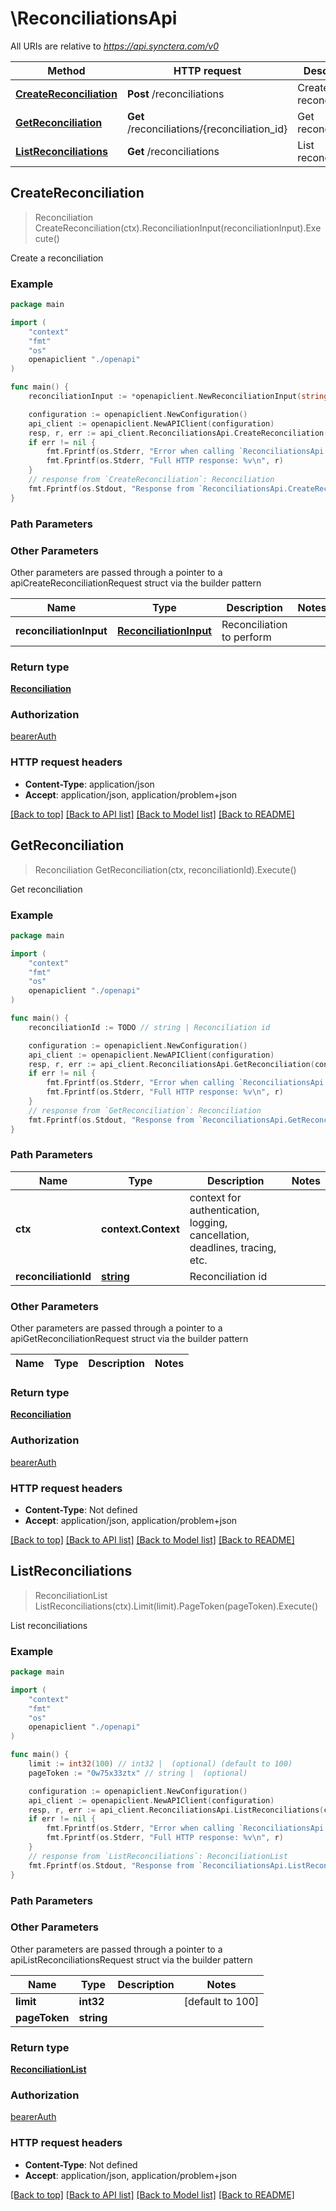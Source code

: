 # \ReconciliationsApi

All URIs are relative to *https://api.synctera.com/v0*

Method | HTTP request | Description
------------- | ------------- | -------------
[**CreateReconciliation**](ReconciliationsApi.md#CreateReconciliation) | **Post** /reconciliations | Create a reconciliation
[**GetReconciliation**](ReconciliationsApi.md#GetReconciliation) | **Get** /reconciliations/{reconciliation_id} | Get reconciliation
[**ListReconciliations**](ReconciliationsApi.md#ListReconciliations) | **Get** /reconciliations | List reconciliations



## CreateReconciliation

> Reconciliation CreateReconciliation(ctx).ReconciliationInput(reconciliationInput).Execute()

Create a reconciliation



### Example

```go
package main

import (
    "context"
    "fmt"
    "os"
    openapiclient "./openapi"
)

func main() {
    reconciliationInput := *openapiclient.NewReconciliationInput(string(123), "35sbta3ahe30g1") // ReconciliationInput | Reconciliation to perform (optional)

    configuration := openapiclient.NewConfiguration()
    api_client := openapiclient.NewAPIClient(configuration)
    resp, r, err := api_client.ReconciliationsApi.CreateReconciliation(context.Background()).ReconciliationInput(reconciliationInput).Execute()
    if err != nil {
        fmt.Fprintf(os.Stderr, "Error when calling `ReconciliationsApi.CreateReconciliation``: %v\n", err)
        fmt.Fprintf(os.Stderr, "Full HTTP response: %v\n", r)
    }
    // response from `CreateReconciliation`: Reconciliation
    fmt.Fprintf(os.Stdout, "Response from `ReconciliationsApi.CreateReconciliation`: %v\n", resp)
}
```

### Path Parameters



### Other Parameters

Other parameters are passed through a pointer to a apiCreateReconciliationRequest struct via the builder pattern


Name | Type | Description  | Notes
------------- | ------------- | ------------- | -------------
 **reconciliationInput** | [**ReconciliationInput**](ReconciliationInput.md) | Reconciliation to perform | 

### Return type

[**Reconciliation**](Reconciliation.md)

### Authorization

[bearerAuth](../README.md#bearerAuth)

### HTTP request headers

- **Content-Type**: application/json
- **Accept**: application/json, application/problem+json

[[Back to top]](#) [[Back to API list]](../README.md#documentation-for-api-endpoints)
[[Back to Model list]](../README.md#documentation-for-models)
[[Back to README]](../README.md)


## GetReconciliation

> Reconciliation GetReconciliation(ctx, reconciliationId).Execute()

Get reconciliation



### Example

```go
package main

import (
    "context"
    "fmt"
    "os"
    openapiclient "./openapi"
)

func main() {
    reconciliationId := TODO // string | Reconciliation id

    configuration := openapiclient.NewConfiguration()
    api_client := openapiclient.NewAPIClient(configuration)
    resp, r, err := api_client.ReconciliationsApi.GetReconciliation(context.Background(), reconciliationId).Execute()
    if err != nil {
        fmt.Fprintf(os.Stderr, "Error when calling `ReconciliationsApi.GetReconciliation``: %v\n", err)
        fmt.Fprintf(os.Stderr, "Full HTTP response: %v\n", r)
    }
    // response from `GetReconciliation`: Reconciliation
    fmt.Fprintf(os.Stdout, "Response from `ReconciliationsApi.GetReconciliation`: %v\n", resp)
}
```

### Path Parameters


Name | Type | Description  | Notes
------------- | ------------- | ------------- | -------------
**ctx** | **context.Context** | context for authentication, logging, cancellation, deadlines, tracing, etc.
**reconciliationId** | [**string**](.md) | Reconciliation id | 

### Other Parameters

Other parameters are passed through a pointer to a apiGetReconciliationRequest struct via the builder pattern


Name | Type | Description  | Notes
------------- | ------------- | ------------- | -------------


### Return type

[**Reconciliation**](Reconciliation.md)

### Authorization

[bearerAuth](../README.md#bearerAuth)

### HTTP request headers

- **Content-Type**: Not defined
- **Accept**: application/json, application/problem+json

[[Back to top]](#) [[Back to API list]](../README.md#documentation-for-api-endpoints)
[[Back to Model list]](../README.md#documentation-for-models)
[[Back to README]](../README.md)


## ListReconciliations

> ReconciliationList ListReconciliations(ctx).Limit(limit).PageToken(pageToken).Execute()

List reconciliations



### Example

```go
package main

import (
    "context"
    "fmt"
    "os"
    openapiclient "./openapi"
)

func main() {
    limit := int32(100) // int32 |  (optional) (default to 100)
    pageToken := "0w75x33ztx" // string |  (optional)

    configuration := openapiclient.NewConfiguration()
    api_client := openapiclient.NewAPIClient(configuration)
    resp, r, err := api_client.ReconciliationsApi.ListReconciliations(context.Background()).Limit(limit).PageToken(pageToken).Execute()
    if err != nil {
        fmt.Fprintf(os.Stderr, "Error when calling `ReconciliationsApi.ListReconciliations``: %v\n", err)
        fmt.Fprintf(os.Stderr, "Full HTTP response: %v\n", r)
    }
    // response from `ListReconciliations`: ReconciliationList
    fmt.Fprintf(os.Stdout, "Response from `ReconciliationsApi.ListReconciliations`: %v\n", resp)
}
```

### Path Parameters



### Other Parameters

Other parameters are passed through a pointer to a apiListReconciliationsRequest struct via the builder pattern


Name | Type | Description  | Notes
------------- | ------------- | ------------- | -------------
 **limit** | **int32** |  | [default to 100]
 **pageToken** | **string** |  | 

### Return type

[**ReconciliationList**](ReconciliationList.md)

### Authorization

[bearerAuth](../README.md#bearerAuth)

### HTTP request headers

- **Content-Type**: Not defined
- **Accept**: application/json, application/problem+json

[[Back to top]](#) [[Back to API list]](../README.md#documentation-for-api-endpoints)
[[Back to Model list]](../README.md#documentation-for-models)
[[Back to README]](../README.md)

